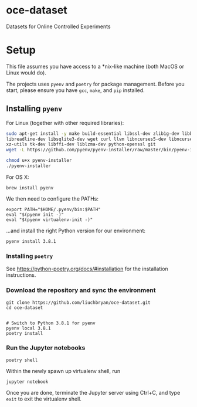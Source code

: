 # oce-dataset
Datasets for Online Controlled Experiments


# Setup
This file assumes you have access to a *nix-like machine (both MacOS or
Linux would do).

The projects uses `pyenv` and `poetry` for package management.
Before you start, please ensure you have `gcc`, `make`, and `pip` installed.

## Installing `pyenv`

For Linux (together with other required libraries):

``` bash
sudo apt-get install -y make build-essential libssl-dev zlib1g-dev libbz2-dev \
libreadline-dev libsqlite3-dev wget curl llvm libncurses5-dev libncursesw5-dev \
xz-utils tk-dev libffi-dev liblzma-dev python-openssl git
wget -L https://github.com/pyenv/pyenv-installer/raw/master/bin/pyenv-installer | bash

chmod u+x pyenv-installer
./pyenv-installer
```

For OS X:
```
brew install pyenv
```

We then need to configure the PATHs:
```
export PATH="$HOME/.pyenv/bin:$PATH"
eval "$(pyenv init -)"
eval "$(pyenv virtualenv-init -)"
```

...and install the right Python version for our environment:
```
pyenv install 3.8.1
```

### Installing `poetry`
See https://python-poetry.org/docs/#installation for the installation instructions.

### Download the repository and sync the environment
```
git clone https://github.com/liuchbryan/oce-dataset.git
cd oce-dataset


# Switch to Python 3.8.1 for pyenv
pyenv local 3.8.1
poetry install
```

### Run the Jupyter notebooks  
```
poetry shell
```

Within the newly spawn up virtualenv shell, run
```
jupyter notebook
```

Once you are done, terminate the Jupyter server using Ctrl+C, and type `exit` to exit the virtualenv shell.  